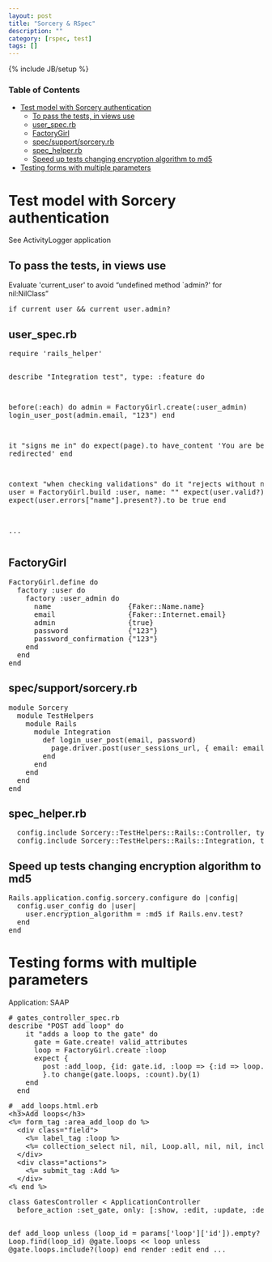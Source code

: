 ```yaml
---
layout: post
title: "Sorcery & RSpec"
description: ""
category: [rspec, test]
tags: []
---
```

{% include JB/setup %}

<!-- TOC START -->
<div id="dw__toc">
<h3 class="toggle">Table of Contents</h3>
<div>

<ul class="toc">
<li class="level1"><div class="li"><a href="#test_model_with_sorcery_authentication">Test model with Sorcery authentication</a></div>
<ul class="toc">
<li class="level2"><div class="li"><a href="#to_pass_the_tests_in_views_use">To pass the tests, in views use</a></div></li>
<li class="level2"><div class="li"><a href="#user_specrb">user_spec.rb</a></div></li>
<li class="level2"><div class="li"><a href="#factorygirl">FactoryGirl</a></div></li>
<li class="level2"><div class="li"><a href="#spec_support_sorceryrb">spec/support/sorcery.rb</a></div></li>
<li class="level2"><div class="li"><a href="#spec_helperrb">spec_helper.rb</a></div></li>
<li class="level2"><div class="li"><a href="#speed_up_tests_changing_encryption_algorithm_to_md5">Speed up tests changing encryption algorithm to md5</a></div></li>
</ul>
</li>
<li class="level1"><div class="li"><a href="#testing_forms_with_multiple_parameters">Testing forms with multiple parameters</a></div></li>
</ul>
</div>
</div>
<!-- TOC END -->

<h1 class="sectionedit1" id="test_model_with_sorcery_authentication">Test model with Sorcery authentication</h1>
<div class="level1">

<p>
See ActivityLogger application<br/>

</p>

</div>

<h2 class="sectionedit2" id="to_pass_the_tests_in_views_use">To pass the tests, in views use</h2>
<div class="level2">

<p>
Evaluate &#039;current_user&#039; to avoid “undefined method `admin?&#039; for nil:NilClass”
</p>
<pre class="code">if current_user &amp;&amp; current_user.admin?</pre>

</div>

<h2 class="sectionedit3" id="user_specrb">user_spec.rb</h2>
<div class="level2">
<pre class="code">require &#039;rails_helper&#039;

describe &quot;Integration test&quot;, type: :feature do
  
  before(:each) do
    admin = FactoryGirl.create(:user_admin)
    login_user_post(admin.email, &quot;123&quot;)
  end

  it &quot;signs me in&quot; do
    expect(page).to have_content &#039;You are being redirected&#039;
  end

  context &quot;when checking validations&quot; do
    it &quot;rejects without name&quot; do
      user = FactoryGirl.build :user, name: &quot;&quot;
      expect(user.valid?).to be false
      expect(user.errors[&quot;name&quot;].present?).to be true
    end

...</pre>

</div>

<h2 class="sectionedit4" id="factorygirl">FactoryGirl</h2>
<div class="level2">
<pre class="code">FactoryGirl.define do
  factory :user do
    factory :user_admin do
      name                  {Faker::Name.name}
      email                 {Faker::Internet.email}
      admin                 {true}
      password              {&quot;123&quot;}
      password_confirmation {&quot;123&quot;}
    end
  end
end
</pre>

</div>

<h2 class="sectionedit5" id="spec_support_sorceryrb">spec/support/sorcery.rb</h2>
<div class="level2">
<pre class="code">module Sorcery
  module TestHelpers
    module Rails
      module Integration
        def login_user_post(email, password)
          page.driver.post(user_sessions_url, { email: email, password: password } )
        end
      end
    end
  end
end </pre>

</div>

<h2 class="sectionedit6" id="spec_helperrb">spec_helper.rb</h2>
<div class="level2">
<pre class="code">  config.include Sorcery::TestHelpers::Rails::Controller, type: :controller
  config.include Sorcery::TestHelpers::Rails::Integration, type: :feature</pre>

</div>

<h2 class="sectionedit7" id="speed_up_tests_changing_encryption_algorithm_to_md5">Speed up tests changing encryption algorithm to md5</h2>
<div class="level2">
<pre class="code">Rails.application.config.sorcery.configure do |config|
  config.user_config do |user|
    user.encryption_algorithm = :md5 if Rails.env.test?
  end
end</pre>

</div>

<h1 class="sectionedit8" id="testing_forms_with_multiple_parameters">Testing forms with multiple parameters</h1>
<div class="level1">

<p>
Application: SAAP
</p>
<pre class="code"># gates_controller_spec.rb
describe &quot;POST add loop&quot; do
    it &quot;adds a loop to the gate&quot; do
      gate = Gate.create! valid_attributes
      loop = FactoryGirl.create :loop
      expect { 
        post :add_loop, {id: gate.id, :loop =&gt; {:id =&gt; loop.id}}
        }.to change(gate.loops, :count).by(1)
    end
  end</pre>
<pre class="code"># _add_loops.html.erb
&lt;h3&gt;Add loops&lt;/h3&gt;
&lt;%= form_tag :area_add_loop do %&gt;
  &lt;div class=&quot;field&quot;&gt;
    &lt;%= label_tag :loop %&gt;
    &lt;%= collection_select nil, nil, Loop.all, nil, nil, include_blank: true %&gt;
  &lt;/div&gt;
  &lt;div class=&quot;actions&quot;&gt;
    &lt;%= submit_tag :Add %&gt;
  &lt;/div&gt;
&lt;% end %&gt;</pre>
<pre class="code">class GatesController &lt; ApplicationController
  before_action :set_gate, only: [:show, :edit, :update, :destroy, :add_loop, :remove_loop]

  def add_loop
    unless (loop_id = params[&#039;loop&#039;][&#039;id&#039;]).empty?
      loop = Loop.find(loop_id)
      @gate.loops &lt;&lt; loop unless @gate.loops.include?(loop)
    end
    render :edit
  end
...  </pre>

</div>
